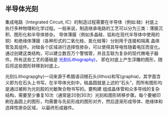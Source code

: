 半导体光刻
---
  集成电路（Integrated Circuit, IC）的制造过程需要在半导体（例如:硅）衬底上执行多种物理和化学过程。一般来说，制造继承电路的工艺可以分为三类：薄膜沉积、图形化和半导体掺杂。
导体薄膜（例如多晶硅、铝和在现代半导体中使用的铜）和绝缘体薄膜（各种形式的二氧化硅、氮化硅等）分别用于连接和隔离
晶体管及其组件。对硅各个区域进行选择性掺杂，可以使得其导电性随着电压而变化。通过创建这类结构，可以建立数百万个警惕管，并且互联为复杂的现代微电子器件。所有这些工艺的基础是
<span style="color: blue"> 光刻(Lithography)</span>，
即在衬底上产生浮雕的图形，随后将这些图形转移到衬底上。

光刻(Lithograpghy)一词来源于希腊语词根石头(lithos)和写(graphia)，其字面含义即为在石头上书写。在半导体光刻中，硅晶圆就是上述的“石头”，而所有图形均是通过被称为光刻胶的光敏聚合物书写的。要构建
组成晶体管和众多导线的复杂结构，需要至少重复10次（通常是20到30次）光刻和图形转移步骤。每个要被印刷在晶圆上的图形，均需要与先前形成的图形对齐，然后逐渐形成导体、绝缘体和选择性掺杂区域，
以最终形成器件。
